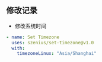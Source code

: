 ## 修改记录

- 修改系统时间

```yml
- name: Set Timezone
  uses: szenius/set-timezone@v1.0
  with:
	timezoneLinux: "Asia/Shanghai"
```

